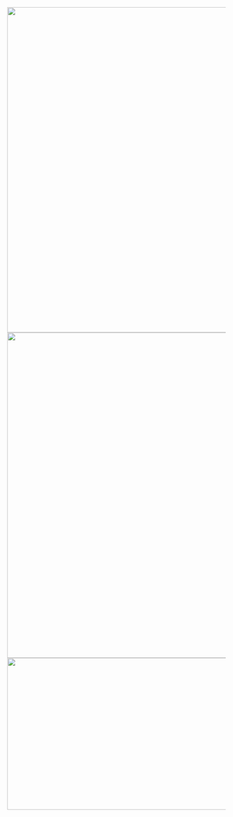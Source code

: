 <img align="left" height="750px" width="1650px"  src="https://github.com/user-attachments/assets/715b23d1-96eb-425a-aa71-af9d157ad7ff"/>
<img align="left" height="750px" width="1650px"  src="https://github.com/user-attachments/assets/8bc54f54-0f40-4a2a-9854-73803c5ac04c"/>
<img align="left" height="350px" width="1650px"  src="https://github.com/user-attachments/assets/0278afb4-1b81-4469-8466-241863ea6d63"/>


